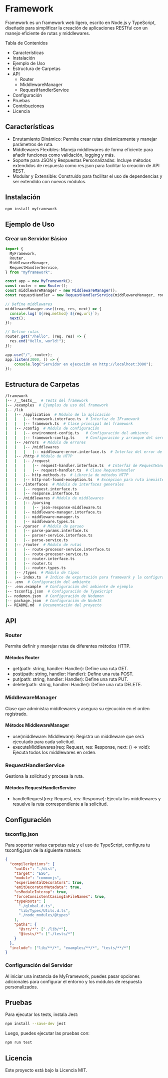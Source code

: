 # Framework

Framework es un framework web ligero, escrito en Node.js y TypeScript, diseñado para simplificar la creación de aplicaciones RESTful con un manejo eficiente de rutas y middlewares.

Tabla de Contenidos

- Características
- Instalación
- Ejemplo de Uso
- Estructura de Carpetas
- API
  - Router
  - MiddlewareManager
  - RequestHandlerService
- Configuración
- Pruebas
- Contribuciones
- Licencia

## Características

- Enrutamiento Dinámico: Permite crear rutas dinámicamente y manejar parámetros de ruta.
- Middlewares Flexibles: Maneja middlewares de forma eficiente para añadir funciones como validación, logging y más.
- Soporte para JSON y Respuestas Personalizadas: Incluye métodos extendidos de respuesta como res.json para facilitar la creación de API REST.
- Modular y Extensible: Construido para facilitar el uso de dependencias y ser extendido con nuevos módulos.

## Instalación

```Typescript
npm install myframework
```

## Ejemplo de Uso

### Crear un Servidor Básico

```typescript
import {
  MyFramework,
  Router,
  MiddlewareManager,
  RequestHandlerService,
} from "myframework";

const app = new MyFramework();
const router = new Router();
const middlewareManager = new MiddlewareManager();
const requestHandler = new RequestHandlerService(middlewareManager, router);

// Define middlewares
middlewareManager.use((req, res, next) => {
  console.log(`${req.method} ${req.url}`);
  next();
});

// Define rutas
router.get("/hello", (req, res) => {
  res.end("Hello, world!");
});

app.use("/", router);
app.listen(3000, () => {
	console.log("Servidor en ejecución en http://localhost:3000");
});
```

## Estructura de Carpetas

```bash
/framework
|-- /__tests__  # Tests del framework
|-- /examples  # Ejemplos de uso del framework
|-- /lib
|   |-- /application  # Módulo de la aplicación
|   |   |-- framework.interface.ts  # Interfaz de IFramework 
|   |   |-- framework.ts  # Clase principal del framework 
|   |-- /config  # Módulo de configuración
|   |   |-- environment-config.ts   # Configuración del ambiente
|   |   |-- framework-config.ts     # Configuración y arranque del servidor
|   |-- /errors  # Módulo de errores
|   |   |-- /middlewares
|   |   |   |-- middleware-error.interface.ts  # Interfaz del error de los middlewares 
|   |-- /http # Módulo de HTTP
|   |   |-- /request
|   |   |   |-- request-handler.interface.ts  # Interfaz de RequestHandler
|   |   |   |-- request-handler.ts  # Clase RequestHandler
|   |   |-- http-methods.ts  # Librería de métodos HTTP
|   |   |-- http-not-found-exception.ts  # Excepcion para ruta inexistente
|   |-- /interfaces  # Módulo de interfaces generales
|   |   |-- request.interface.ts
|   |   |-- response.interface.ts
|   |-- /middlewares # Módulo de middlewares
|   |   |-- /parsing
|   |   |   |-- json-response-middleware.ts
|   |   |-- middleware-manager.interface.ts
|   |   |-- middleware-manager.ts
|   |   |-- middleware.types.ts
|   |-- /parser  # Módulo de parseo
|   |   |-- parse-params.interface.ts
|   |   |-- parser-service.interface.ts
|   |   |-- parse-service.ts
|   |-- /router  # Módulo de rutas
|   |   |-- route-procesor-service.interface.ts
|   |   |-- route-procesor-service.ts
|   |   |-- router.interface.ts
|   |   |-- router.ts
|   |   |-- router.types.ts
|   |-- /types  # Módulo de tipos
|   |-- index.ts  # Indice de exportación para framework y la configuración del ambiente
|-- .env  # Configuración del ambiente
|-- .env.example  # Configuración del ambiente de ejemplo
|-- tsconfig.json  # Configuración de TypeScript
|-- nodemon.json  # Configuración de Nodemon
|-- package.json  # Configuración de NodeJS
|-- README.md  # Documentación del proyecto
```

## API

### Router

Permite definir y manejar rutas de diferentes métodos HTTP.

#### Métodos Router

- get(path: string, handler: Handler): Define una ruta GET.
- post(path: string, handler: Handler): Define una ruta POST.
- put(path: string, handler: Handler): Define una ruta PUT.
- delete(path: string, handler: Handler): Define una ruta DELETE.

### MiddlewareManager

Clase que administra middlewares y asegura su ejecución en el orden registrado.

#### Métodos MiddlewareManager

- use(middleware: Middleware): Registra un middleware que será ejecutado para cada solicitud.
- executeMiddlewares(req: Request, res: Response, next: () => void): Ejecuta todos los middlewares en orden.

### RequestHandlerService

Gestiona la solicitud y procesa la ruta.

#### Métodos RequestHandlerService

- handleRequest(req: Request, res: Response): Ejecuta los middlewares y resuelve la ruta correspondiente a la solicitud.

## Configuración

### tsconfig.json

Para soportar varias carpetas raíz y el uso de TypeScript, configura tu tsconfig.json de la siguiente manera:

```json
{
  "compilerOptions": {
    "outDir": "./dist",
    "target": "ES6",
    "module": "commonjs",
    "experimentalDecorators": true,
    "emitDecoratorMetadata": true,
    "esModuleInterop": true,
    "forceConsistentCasingInFileNames": true,
    "typeRoots": [
      "./global.d.ts",
      "lib/Types/Utils.d.ts",
      "./node_modules/@types"
    ],
    "paths": {
      "@src/*": ["./lib/*"],
      "@tests/*": ["./tests/*"]
    }
  },
  "include": ["lib/**/*", "examples/**/*", "tests/**/*"]
}
```

### Configuración del Servidor

Al iniciar una instancia de MyFramework, puedes pasar opciones adicionales para configurar el entorno y los módulos de respuesta personalizados.

## Pruebas

Para ejecutar los tests, instala Jest:

```bash
npm install --save-dev jest
```

Luego, puedes ejecutar las pruebas con:

```bash
npm run test
```

## Licencia

Este proyecto está bajo la Licencia MIT.
